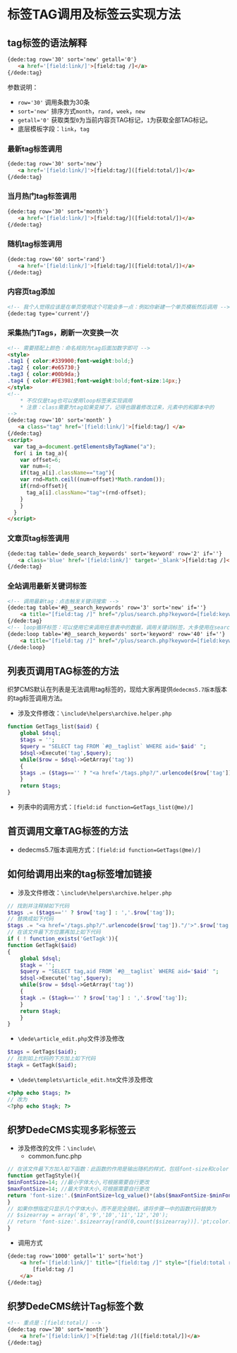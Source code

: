 # 标签TAG调用及标签云实现方法

## tag标签的语法解释
``` html
{dede:tag row='30' sort='new' getall='0'}
　　<a href='[field:link/]'>[field:tag /]</a>
{/dede:tag}
```
参数说明：
- `row='30'` 调用条数为30条
- `sort='new'` 排序方式`month`，`rand`，`week`，`new`
- `getall='0'` 获取类型`0`为当前内容页TAG标记，`1`为获取全部TAG标记。
- 底层模板字段：`link`，`tag`
### 最新tag标签调用
``` html
{dede:tag row='30' sort='new'}
　　<a href='[field:link/]'>[field:tag/]([field:total/])</a>
{/dede:tag}
```
### 当月热门tag标签调用
``` html
{dede:tag row='30' sort='month'}
　　<a href='[field:link/]'>[field:tag/]([field:total/])</a>
{/dede:tag}
```
### 随机tag标签调用
``` html
{dede:tag row='60' sort='rand'}
　　<a href='[field:link/]'>[field:tag/]([field:total/])</a>
{/dede:tag}
```
### 内容页tag添加
``` html
<!-- 我个人觉得应该是在单页使用这个可能会多一点：例如你新建一个单页模板然后调用 -->
{dede:tag type='current'/}
```
### 采集热门Tags，刷新一次变换一次
``` html
<!-- 需要搭配上颜色：命名规则为tag后面加数字即可 -->
<style>
.tag1 { color:#339900;font-weight:bold;} 
.tag2 { color:#e65730;} 
.tag3 { color:#00b9da;} 
.tag4 { color:#FE3981;font-weight:bold;font-size:14px;}
</style>
<!-- 
    * 不仅仅是tag也可以使用loop标签来实现调用
    * 注意：class需要为tag如果变掉了，记得也跟着修改过来，元素中的和脚本中的
-->
{dede:tag row='10' sort='month' }
　　<a class="tag" href='[field:link/]'>[field:tag/] </a>
{/dede:tag}
<script> 
  var tag_a=document.getElementsByTagName("a"); 
  for( i in tag_a){ 
    var offset=6; 
    var num=4; 
    if(tag_a[i].className=="tag"){ 
    var rnd=Math.ceil((num+offset)*Math.random()); 
    if(rnd>offset){ 
      tag_a[i].className="tag"+(rnd-offset); 
    } 
    } 
  } 
</script> 
```
### 文章页tag标签调用
``` html
{dede:tag table='dede_search_keywords' sort='keyword' row='2' if=''}
　　<a class='blue' href='[field:link/]' target='_blank'>[field:tag /]</a>
{/dede:tag}
```
### 全站调用最新关键词标签
``` html
<!-- 调用最新tag：点击触发关键词搜索 -->
{dede:tag table='#@__search_keywords' row='3' sort='new' if=''}
	<a title="[field:tag /]" href="/plus/search.php?keyword=[field:keyword/]">[field:keyword/]</a>
{/dede:tag}
<!-- loop循环标签：可以使用它来调用任意表中的数据，调用关键词标签，大多使用在search搜索框边儿 -->
{dede:loop table='#@__search_keywords' sort='keyword' row='40' if=''} 
    <a title="[field:tag /]" href="/plus/search.php?keyword=[field:keyword/]"> [field:keyword/]</a>
{/dede:loop}
```
## 列表页调用TAG标签的方法
织梦CMS默认在列表是无法调用tag标签的，现给大家再提供`dedecms5.7版本`版本的tag标签调用方法。
- 涉及文件修改：`\include\helpers\archive.helper.php`
``` php
function GetTags_list($aid) {
    global $dsql;
    $tags = '';
    $query = "SELECT tag FROM `#@__taglist` WHERE aid='$aid' ";
    $dsql->Execute('tag',$query);
    while($row = $dsql->GetArray('tag'))
    {
    $tags .= ($tags=='' ? "<a href='/tags.php?/".urlencode($row['tag'])."'>".$row['tag']."</a>" : ','."<a href='/tags.php?/".urlencode($row['tag'])."'>".$row['tag']."</a>");
    }
    return $tags;
}
```
- 列表中的调用方式：`[field:id function=GetTags_list(@me)/]`
## 首页调用文章TAG标签的方法
- dedecms5.7版本调用方式：`[field:id function=GetTags(@me)/]`
## 如何给调用出来的tag标签增加链接
- 涉及文件修改：`\include\helpers\archive.helper.php`
``` php 
// 找到并注释掉如下代码
$tags .= ($tags=='' ? $row['tag'] : ','.$row['tag']);
// 替换成如下代码
$tags .= "<a href='/tags.php?/".urlencode($row['tag'])."/'>".$row['tag']."</a> ";
// 在该文件最下方位置再加上如下代码
if ( ! function_exists('GetTagk')){
function GetTagk($aid)  
{
    global $dsql;  
    $tagk = '';  
    $query = "SELECT tag,aid FROM `#@__taglist` WHERE aid='$aid' ";
    $dsql->Execute('tag',$query);
    while($row = $dsql->GetArray('tag'))
    {  
    $tagk .= ($tagk=='' ? $row['tag'] : ','.$row['tag']);
    }
    return $tagk;
    }
}
```
- `\dede\article_edit.php`文件涉及修改
``` php
$tags = GetTags($aid);
// 找到如上代码的下方加上如下代码
$tagk = GetTagk($aid);
```
- `\dede\templets\article_edit.htm`文件涉及修改
``` php
<?php echo $tags; ?>
// 改为
<?php echo $tagk; ?>
```
## 织梦DedeCMS实现多彩标签云
- 涉及修改的文件：`\include\`
    - common.func.php
``` php
// 在该文件最下方加入如下函数：此函数的作用是输出随机的样式，包括font-size和color
function getTagStyle(){
$minFontSize=14; //最小字体大小,可根据需要自行更改
$maxFontSize=14; //最大字体大小,可根据需要自行更改
return 'font-size:'.($minFontSize+lcg_value()*(abs($maxFontSize-$minFontSize))).'px;color:#'.dechex(rand(0,255)).dechex(rand(0,196)).dechex(rand(0,255));
}
// 如果你想指定只显示几个字体大小，而不是完全随机，请将步骤一中的函数代码替换为
// $sizearray = array('8','9','10','11','12','20'); 
// return 'font-size:'.$sizearray[rand(0,count($sizearray))].'pt;color:#'.dechex(rand(0,255)).dechex(rand(0,196)).dechex(rand(0,255)); 
}
```
- 调用方式
``` html
{dede:tag row='1000' getall='1' sort='hot'}
    <a href='[field:link/]' title="[field:tag /]" style="[field:total runphp=yes]@me=getTagStyle();[/field:total]" >
        [field:tag /]
    </a>
{/dede:tag}
```
## 织梦DedeCMS统计Tag标签个数
``` html
<!-- 重点是：[field:total/] -->
{dede:tag row='30' sort='month'}
    <a href='[field:link/]'>[field:tag /]([field:total/])</a>
{/dede:tag}
```